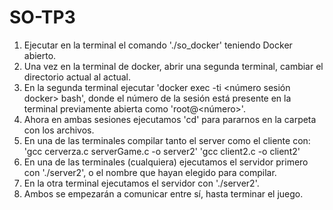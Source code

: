 # SO-TP3

1) Ejecutar en la terminal el comando './so_docker' teniendo Docker abierto.
2) Una vez en la terminal de docker, abrir una segunda terminal, cambiar el directorio actual al actual.
3) En la segunda terminal ejecutar 'docker exec -ti <número sesión docker> bash', donde el número de la sesión está presente en la terminal previamente abierta como 'root@<número>'.
4) Ahora en ambas sesiones ejecutamos 'cd' para pararnos en la carpeta con los archivos.
5) En una de las terminales compilar tanto el server como el cliente con:
    'gcc cerverza.c serverGame.c -o server2'
    'gcc client2.c -o client2'
6) En una de las terminales (cualquiera) ejecutamos el servidor primero con './server2', o el nombre que hayan elegido para compilar.
7) En la otra terminal ejecutamos el servidor con './server2'.
8) Ambos se empezarán a comunicar entre sí, hasta terminar el juego.
